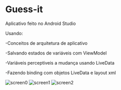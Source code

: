 # Guess-it
Aplicativo feito no  Android Studio

Usando:

-Conceitos de arquitetura de aplicativo

-Salvando estados de variáveis com ViewModel

-Variáveis perceptiveis a mudança usando LiveData

-Fazendo binding com objetos LiveData e layout xml

![screen0](https://user-images.githubusercontent.com/36930457/95671016-95a42900-0b68-11eb-885f-0539422d3849.png)
![screen1](https://user-images.githubusercontent.com/36930457/95671017-95a42900-0b68-11eb-9662-b2e41bb71668.png)
![screen2](https://user-images.githubusercontent.com/36930457/95671018-963cbf80-0b68-11eb-8fa9-58ee78c440f8.png)

